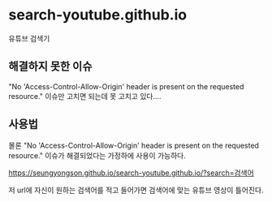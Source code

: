 # search-youtube.github.io
유튜브 검색기

## 해결하지 못한 이슈
"No 'Access-Control-Allow-Origin' header is present on the requested resource." 이슈만 고치면 되는데 못 고치고 있다....  



## 사용법  

몰론 "No 'Access-Control-Allow-Origin' header is present on the requested resource." 이슈가 해결되었다는 가정하에 사용이 가능하다.

https://seungyongson.github.io/search-youtube.github.io/?search=검색어

저 url에 자신이 원하는 검색어를 적고 들어가면 검색어에 맞는 유튜브 영상이 틀어진다.

